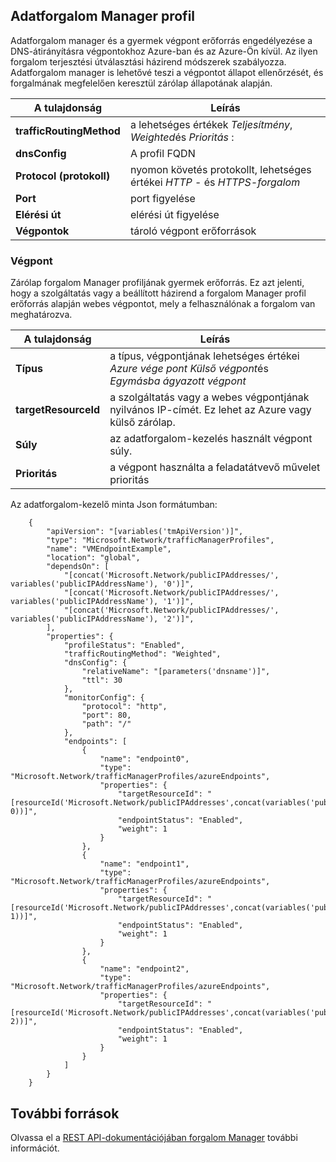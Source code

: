 ## <a name="traffic-manager-profile"></a>Adatforgalom Manager profil

Adatforgalom manager és a gyermek végpont erőforrás engedélyezése a DNS-átirányításra végpontokhoz Azure-ban és az Azure-Ön kívül. Az ilyen forgalom terjesztési útválasztási házirend módszerek szabályozza. Adatforgalom manager is lehetővé teszi a végpontot állapot ellenőrzését, és forgalmának megfelelően keresztül zárólap állapotának alapján. 

| A tulajdonság | Leírás |
|---|---|
|**trafficRoutingMethod**| a lehetséges értékek *Teljesítmény*, *Weighted*és *Prioritás* : | 
| **dnsConfig** | A profil FQDN | 
| **Protocol (protokoll)** | nyomon követés protokollt, lehetséges értékei *HTTP* - és *HTTPS-forgalom*|
| **Port** | port figyelése |  
| **Elérési út** | elérési út figyelése |
| **Végpontok** |  tároló végpont erőforrások | 

### <a name="endpoint"></a>Végpont 

Zárólap forgalom Manager profiljának gyermek erőforrás. Ez azt jelenti, hogy a szolgáltatás vagy a beállított házirend a forgalom Manager profil erőforrás alapján webes végpontot, mely a felhasználónak a forgalom van meghatározva. 

| A tulajdonság | Leírás | 
|---|---| 
| **Típus** |  a típus, végpontjának lehetséges értékei *Azure vége pont* *Külső végpont*és *Egymásba ágyazott végpont* | 
| **targetResourceId** |  a szolgáltatás vagy a webes végpontjának nyilvános IP-címét. Ez lehet az Azure vagy külső zárólap. | 
| **Súly** | az adatforgalom-kezelés használt végpont súly. | 
| **Prioritás** | a végpont használta a feladatátvevő művelet prioritás |

Az adatforgalom-kezelő minta Json formátumban: 


        {
            "apiVersion": "[variables('tmApiVersion')]",
            "type": "Microsoft.Network/trafficManagerProfiles",
            "name": "VMEndpointExample",
            "location": "global",
            "dependsOn": [
                "[concat('Microsoft.Network/publicIPAddresses/', variables('publicIPAddressName'), '0')]",
                "[concat('Microsoft.Network/publicIPAddresses/', variables('publicIPAddressName'), '1')]",
                "[concat('Microsoft.Network/publicIPAddresses/', variables('publicIPAddressName'), '2')]",
            ],
            "properties": {
                "profileStatus": "Enabled",
                "trafficRoutingMethod": "Weighted",
                "dnsConfig": {
                    "relativeName": "[parameters('dnsname')]",
                    "ttl": 30
                },
                "monitorConfig": {
                    "protocol": "http",
                    "port": 80,
                    "path": "/"
                },
                "endpoints": [
                    {
                        "name": "endpoint0",
                        "type": "Microsoft.Network/trafficManagerProfiles/azureEndpoints",
                        "properties": {
                            "targetResourceId": "[resourceId('Microsoft.Network/publicIPAddresses',concat(variables('publicIPAddressName'), 0))]",
                            "endpointStatus": "Enabled",
                            "weight": 1
                        }
                    },
                    {
                        "name": "endpoint1",
                        "type": "Microsoft.Network/trafficManagerProfiles/azureEndpoints",
                        "properties": {
                            "targetResourceId": "[resourceId('Microsoft.Network/publicIPAddresses',concat(variables('publicIPAddressName'), 1))]",
                            "endpointStatus": "Enabled",
                            "weight": 1
                        }
                    },
                    {
                        "name": "endpoint2",
                        "type": "Microsoft.Network/trafficManagerProfiles/azureEndpoints",
                        "properties": {
                            "targetResourceId": "[resourceId('Microsoft.Network/publicIPAddresses',concat(variables('publicIPAddressName'), 2))]",
                            "endpointStatus": "Enabled",
                            "weight": 1
                        }
                    }
                ]
            }
        }

 
## <a name="additional-resources"></a>További források

Olvassa el a [REST API-dokumentációjában forgalom Manager](https://msdn.microsoft.com/library/azure/mt163664.aspx) további információt.
